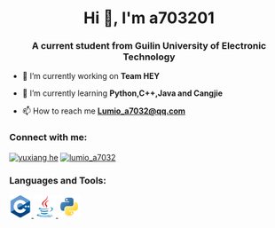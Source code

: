 <h1 align="center">Hi 👋, I'm a703201</h1>
<h3 align="center">A current student from Guilin University of Electronic Technology</h3>

- 🔭 I’m currently working on **Team HEY**

- 🌱 I’m currently learning **Python,C++,Java and Cangjie**

- 📫 How to reach me **Lumio_a7032@qq.com**

<h3 align="left">Connect with me:</h3>
<p align="left">
<a href="https://linkedin.com/in/yuxiang he" target="blank"><img align="center" src="https://raw.githubusercontent.com/rahuldkjai/github-profile-readme-generator/master/src/images/icons/Social/linked-in-alt.svg" alt="yuxiang he" height="30" width="40" /></a>
<a href="https://www.leetcode.com/lumio_a7032" target="blank"><img align="center" src="https://raw.githubusercontent.com/rahuldkjai/github-profile-readme-generator/master/src/images/icons/Social/leet-code.svg" alt="lumio_a7032" height="30" width="40" /></a>
</p>

<h3 align="left">Languages and Tools:</h3>
<p align="left"> <a href="https://www.w3schools.com/cpp/" target="_blank" rel="noreferrer"> <img src="https://raw.githubusercontent.com/devicons/devicon/master/icons/cplusplus/cplusplus-original.svg" alt="cplusplus" width="40" height="40"/> </a> <a href="https://www.java.com" target="_blank" rel="noreferrer"> <img src="https://raw.githubusercontent.com/devicons/devicon/master/icons/java/java-original.svg" alt="java" width="40" height="40"/> </a> <a href="https://www.python.org" target="_blank" rel="noreferrer"> <img src="https://raw.githubusercontent.com/devicons/devicon/master/icons/python/python-original.svg" alt="python" width="40" height="40"/> </a> </p>
